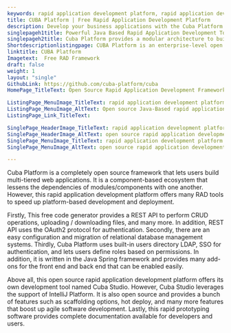 ```yaml
---
keywords: rapid application development platform, rapid application development tool, code generation software, free code generator, rapid prototyping software
title: CUBA Platform | Free Rapid Application Development Platform
description: Develop your business applications with the Cuba Platform. It is a free rapid application development platform that offers many productive features and add-ons.
singlepageh1title: Powerful Java Based Rapid Application Development Tool
singlepageh2title: Cuba Platform provides a modular architecture to build scalable web apps. This code generation software offers compatibility with all popular RDBMS and REST API.
Shortdescriptionlistingpage: CUBA Platform is an enterprise-level open source rapid application development platform. It is multilingual, scalable and offers OAuth2 based authentication with LDAP and SAML support. 
linktitle: CUBA Platform
Imagetext:  Free RAD Framework
draft: false
weight: 1
layout: "single"
GithubLink: https://github.com/cuba-platform/cuba
HomePage_TitleText: Open Source Rapid Application Development Framework in Java

ListingPage_MenuImage_TitleText: rapid application development platform
ListingPage_MenuImage_AltText: Open source Java-Based rapid application development platform
ListingPage_Link_TitleText: 

SinglePage_HeaderImage_TitleText: rapid application development platform
SinglePage_HeaderImage_AltText: open source rapid application development platform
SinglePage_MenuImage_TitleText: rapid application development platform
SinglePage_MenuImage_AltText: open source rapid application development platform

---
```


Cuba Platform is a completely open source framework that lets users build multi-tiered web applications. It is a component-based ecosystem that lessens the dependencies of modules/components with one another. However, this rapid application development platform offers many RAD tools to speed up platform-based development and deployment.

Firstly, This free code generator provides a REST API to perform CRUD operations, uploading / downloading files, and many more. In addition, REST API uses the OAuth2 protocol for authentication. Secondly, there are an easy configuration and migration of relational database management systems. Thirdly, Cuba Platform uses built-in users directory LDAP, SSO for authentication, and lets users define roles based on permissions. In addition, it is written in the Java Spring framework and provides many add-ons for the front end and back end that can be enabled easily.

Above all, this open source rapid application development platform offers its own development tool named Cuba Studio. However, Cuba Studio leverages the support of IntelliJ Platform. It is also open source and provides a bunch of features such as scaffolding options, hot deploy, and many more features that boost up agile software development. Lastly, this rapid prototyping software provides complete documentation available for developers and users.
